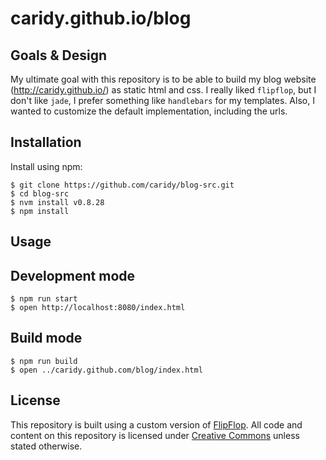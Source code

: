 caridy.github.io/blog
================

Goals & Design
--------------

My ultimate goal with this repository is to be able to build my blog website (http://caridy.github.io/) as static html and css. I really liked `flipflop`, but I don't like `jade`, I prefer something like `handlebars` for my templates. Also, I wanted to customize the default implementation, including the urls.


Installation
------------

Install using npm:

```shell
$ git clone https://github.com/caridy/blog-src.git
$ cd blog-src
$ nvm install v0.8.28
$ npm install
```


Usage
-----

## Development mode

```shell
$ npm run start
$ open http://localhost:8080/index.html
```

## Build mode

```shell
$ npm run build
$ open ../caridy.github.com/blog/index.html
```


License
-------

This repository is built using a custom version of [FlipFlop][]. All code and content on this repository is licensed under [Creative Commons][] unless stated otherwise.

[FlipFlop]: https://github.com/caridy/flipflop
[Creative Commons]: http://creativecommons.org/licenses/by/3.0/us/
